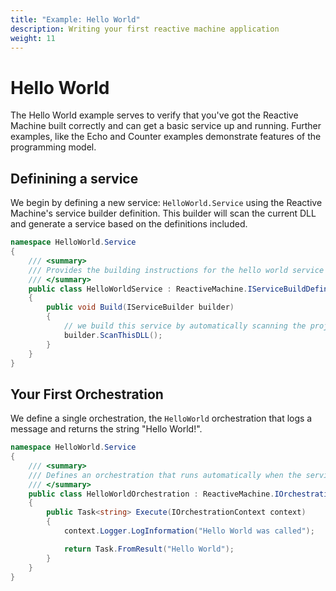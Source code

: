 ```yaml
---
title: "Example: Hello World"
description: Writing your first reactive machine application
weight: 11
---
```


# Hello World

The Hello World example serves to verify that you've got the Reactive Machine built correctly and can get a basic service up and running.  Further examples, like the Echo and Counter examples demonstrate features of the programming model.

## Definining a service

We begin by defining a new service: ```HelloWorld.Service``` using the Reactive Machine's service builder definition.  This builder will scan the current DLL and generate a service based on the definitions included.

```c#
namespace HelloWorld.Service
{
    /// <summary>
    /// Provides the building instructions for the hello world service
    /// </summary>
    public class HelloWorldService : ReactiveMachine.IServiceBuildDefinition
    {
        public void Build(IServiceBuilder builder)
        {
            // we build this service by automatically scanning the project for declarations
            builder.ScanThisDLL();
        }
    }
}
```

## Your First Orchestration

We define a single orchestration, the ```HelloWorld``` orchestration that logs a message and returns the string "Hello World!".

```c#
namespace HelloWorld.Service
{
    /// <summary>
    /// Defines an orchestration that runs automatically when the service is started for the first time
    /// </summary>
    public class HelloWorldOrchestration : ReactiveMachine.IOrchestration<string>
    {
        public Task<string> Execute(IOrchestrationContext context)
        {
            context.Logger.LogInformation("Hello World was called");

            return Task.FromResult("Hello World");
        }
    }
}
```